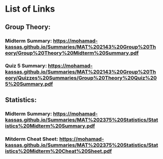 # List of Links
## Group Theory:
### Midterm Summary: https://mohamad-kassas.github.io/Summaries/MAT%202143%20Group%20Theory/Group%20Theory%20Midterm%20Summary.pdf
### Quiz 5 Summary: https://mohamad-kassas.github.io/Summaries/MAT%202143%20Group%20Theory/Quizzes%20Summaries/Group%20Theory%20Quiz%205%20Summary.pdf



## Statistics:
### Midterm Summary: https://mohamad-kassas.github.io/Summaries/MAT%202375%20Statistics/Statistics%20Midterm%20Summary.pdf
### Mitderm Cheat Sheet: https://mohamad-kassas.github.io/Summaries/MAT%202375%20Statistics/Statistics%20Midterm%20Cheat%20Sheet.pdf

